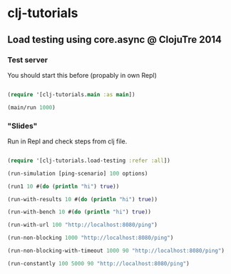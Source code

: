 clj-tutorials
=============

## Load testing using core.async @ ClojuTre 2014

### Test server

You should start this before (propably in own Repl)

```clojure

(require '[clj-tutorials.main :as main])

(main/run 1000)

```

### "Slides"


Run in Repl and check steps from clj file.


```clojure

(require '[clj-tutorials.load-testing :refer :all])

(run-simulation [ping-scenario] 100 options)

(run1 10 #(do (println "hi") true))

(run-with-results 10 #(do (println "hi") true))

(run-with-bench 10 #(do (println "hi") true))

(run-with-url 100 "http://localhost:8080/ping")

(run-non-blocking 1000 "http://localhost:8080/ping")

(run-non-blocking-with-timeout 1000 90 "http://localhost:8080/ping")

(run-constantly 100 5000 90 "http://localhost:8080/ping")

```

